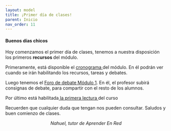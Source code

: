 ```yaml
---
layout: model
title: ¡Primer día de clases!
parent: Inicio
nav_order: 11
---
```

<h4><b>Buenos días chicos</b></h4>
<p>Hoy comenzamos el primer día de clases, tenemos a nuestra disposición los primeros <b>recursos </b>del módulo.</p>
<p>Primeramente, está disponible el <a href="C1" target="_blank" rel="noreferrer noopener">cronograma </a>del módulo. En él podrán ver cuando se irán habilitando los recursos, tareas y debates.</p>
<p>Luego tenemos el <a href="F1" target="_blank" rel="noreferrer noopener">Foro de debate Módulo 1</a>. En él, el profesor subirá consignas de debate, para compartir con el resto de los alumnos.</p>
<p>Por último está habilitada<a href="" target="_blank" rel="noreferrer noopener"> la primera lectura </a>del curso <span style="display:none;">De que se trata la lectura.</span></p>
<p>Recuerden que cualquier duda que tengan nos pueden consultar. Saludos y buen comienzo de clases.</p>
<p style="text-align:center;"><i>Nahuel, tutor de Aprender En Red</i></p>
